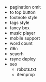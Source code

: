 + pagination omit
+ to top button
+ footnote style
+ tags style
+ fancy box
+ music player
+ mobile support
+ word count
+ i18n
+ seacrh
+ rsync deploy
+ seo
  + robots.txt
  + itemprop
